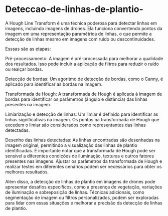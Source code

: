 # Deteccao-de-linhas-de-plantio-
A Hough Line Transform é uma técnica poderosa para detectar linhas em imagens, incluindo imagens de drones. Ela funciona convertendo pontos da imagem em uma representação paramétrica de linhas, o que permite a detecção de linhas mesmo em imagens com ruído ou descontinuidades.

Esssas são as etapas:

Pré-processamento: A imagem é pré-processada para melhorar a qualidade dos resultados. Isso pode incluir a aplicação de filtros para reduzir o ruído ou realçar bordas.

Detecção de bordas: Um agoritmo de detecção de bordas, como o Canny, é aplicado para identificar as bordas na imagem.

Transformada de Hough: A transformada de Hough é aplicada à imagem de bordas para identificar os parâmetros (ângulo e distância) das linhas presentes na imagem.

Limiarização e detecção de linhas: Um limiar é definido para identificar as linhas significativas na imagem. Os pontos na transformada de Hough que excedem o limiar são considerados como representantes das linhas detectadas.

Desenho das linhas detectadas: As linhas encontradas são desenhadas na imagem original, permitindo a visualização das linhas de plantio identificadas. É importante notar que a transformada de Hough pode ser sensível a diferentes condições de iluminação, texturas e outros fatores presentes nas imagens. Ajustar os parâmetros da transformada de Hough e realizar testes em diferentes cenários podem ser necessários para obter os melhores resultados.

Além disso, a detecção de linhas de plantio em imagens de drones pode apresentar desafios específicos, como a presença de vegetação, variações de iluminação e sobreposição de linhas. Técnicas adicionais, como segmentação de imagem ou filtros personalizados, podem ser exploradas para lidar com essas situações e melhorar a precisão da detecção de linhas de plantio.
